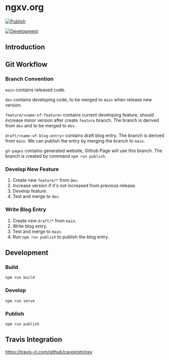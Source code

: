 # ngxv.org

[![Publish](https://travis-ci.com/cavoirom/nxv.svg?branch=main "Publish")](https://travis-ci.com/cavoirom/nxv)

[![Development](https://travis-ci.com/cavoirom/nxv.svg?branch=dev "Development")](https://travis-ci.com/cavoirom/nxv)

## Introduction

## Git Workflow

### Branch Convention

`main` contains released code.

`dev` contains developing code, to be merged to `main` when release new version.

`feature/<name-of-feature>` contains current developing feature, should increase minor version after create `feature` branch. The branch is derived from `dev` and to be merged to `dev`.

`draft/<name-of-blog-entry>` contains draft blog entry. The branch is derived from `main`. We can publish the entry by merging the branch to `main`.

`gh-pages` contains generated website, Github Page will use this branch. The branch is created by command `npm run publish`.

### Develop New Feature

1. Create new `feature/*` from `dev`.
2. Increase version if it's not increased from previous release.
3. Develop feature.
4. Test and merge to `dev`.

### Write Blog Entry

1. Create new `draft/*` from `main`.
2. Write blog entry.
3. Test and merge to `main`.
4. Run `npm run publish` to publish the blog entry.

## Development

### Build

```
npm run build
```

### Develop

```
npm run serve
```

### Publish

```
npm run publish
```

## Travis Integration

<https://travis-ci.com/github/cavoirom/nxv>
